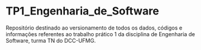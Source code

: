 # TP1_Engenharia_de_Software
Repositório destinado ao versionamento de todos os dados, códigos e informações referentes ao trabalho prático 1 da disciplina de Engenharia de Software, turma TN do DCC-UFMG.
